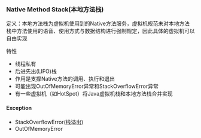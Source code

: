 ### Native Method Stack\(本地方法栈\)

定义：本地方法栈为虚拟机使用到的Native方法服务，虚拟机规范未对本地方法栈中方法使用的语音、使用方式与数据结构进行强制规定，因此具体的虚拟机可以自由实现

特性

* 线程私有
* 后进先出(LIFO)栈
* 作用是支撑Native方法的调用、执行和退出
* 可能出现OutOfMemoryError异常和StackOverflowError异常
* 有一些虚拟机（如HotSpot）将Java虚拟机栈和本地方法栈合并实现

#### Exception

* StackOverflowError\(栈溢出\)
* OutOfMemoryError



